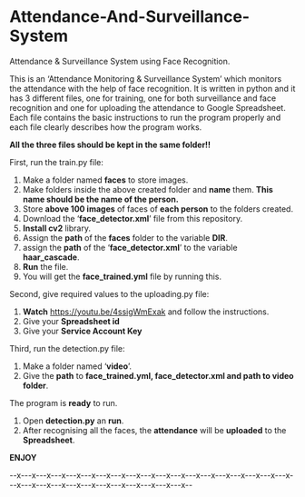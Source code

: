 # Attendance-And-Surveillance-System
Attendance &amp; Surveillance System using Face Recognition.

This is an ‘Attendance Monitoring & Surveillance System’ which monitors the attendance with the help of face recognition. 
It is written in python and it has 3 different files, one for training, one for both surveillance and face recognition and one for uploading the attendance to Google Spreadsheet. 
Each file contains the basic instructions to run the program properly and each file clearly describes how the program works.
	

**All the three files should be kept in the same folder!!**
  
  
First, run the train.py file:
1.  Make a folder named **faces** to store images.
2.  Make folders inside the above created folder and **name** them. **This name should be the name of the person.**
3.  Store **above 100 images** of faces of **each person** to the folders created.
4.  Download the ‘**face_detector.xml**’ file from this repository.
5.  **Install cv2** library.
6.  Assign the **path** of the **faces** folder to the variable **DIR**.
7.  assign the **path** of the ‘**face_detector.xml**’ to the variable **haar_cascade**.
8.  **Run** the file.
9.  You will get the **face_trained.yml** file by running this.
	
  
  
Second, give required values to the uploading.py file:
1.	**Watch** https://youtu.be/4ssigWmExak and follow the instructions.
2.	Give your **Spreadsheet id**
3.	Give your **Service Account Key**



Third, run the detection.py file:
1.  Make a folder named ‘**video**’.
2.  Give the **path** to **face_trained.yml, face_detector.xml and path to video folder**.



The program is **ready** to run.
1.  Open **detection.py** an **run**.
2.  After recognising all the faces, the **attendance** will be **uploaded** to the **Spreadsheet**.



**ENJOY**

--x---x---x---x---x---x---x---x---x---x---x---x---x---x---x---x---x---x---x---x---x---x---x---x---x---x---x---x---x---x---x--
